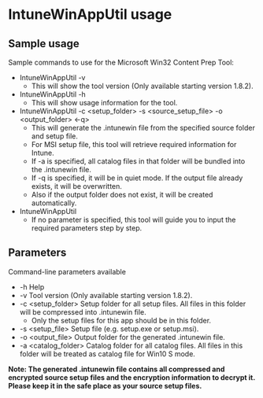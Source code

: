 # IntuneWinAppUtil usage

## Sample usage

Sample commands to use for the Microsoft Win32 Content Prep Tool:

- IntuneWinAppUtil -v
  - This will show the tool version (Only available starting version 1.8.2).
- IntuneWinAppUtil -h
  - This will show usage information for the tool.
- IntuneWinAppUtil -c &lt;setup_folder&gt; -s &lt;source_setup_file&gt; -o &lt;output_folder&gt; &lt;-q&gt;
  - This will generate the .intunewin file from the specified source folder and setup file.
  - For MSI setup file, this tool will retrieve required information for Intune.
  - If -a is specified, all catalog files in that folder will be bundled into the .intunewin file.
  - If -q is specified, it will be in quiet mode. If the output file already exists, it will be overwritten.
  - Also if the output folder does not exist, it will be created automatically.
- IntuneWinAppUtil
  - If no parameter is specified, this tool will guide you to input the required parameters step by step.

## Parameters

Command-line parameters available

- -h Help
- -v Tool version (Only available starting version 1.8.2).
- -c &lt;setup_folder&gt; Setup folder for all setup files. All files in this folder will be compressed into .intunewin file.
  - Only the setup files for this app should be in this folder.
- -s &lt;setup_file&gt; Setup file (e.g. setup.exe or setup.msi).
- -o &lt;output_file&gt; Output folder for the generated .intunewin file.
- -a &lt;catalog_folder&gt; Catalog folder for all catalog files. All files in this folder will be treated as catalog file for Win10 S mode.

**Note: The generated .intunewin file contains all compressed and encrypted source setup files and the encryption information to decrypt it. Please keep it in the safe place as your source setup files.**